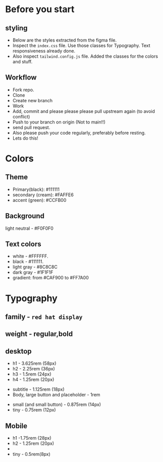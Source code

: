 # Before you start

## styling
- Below are the styles extracted from the figma file.
- Inspect the `index.css` file. Use those classes for Typography. Text responsiveness already done.
- Also inspect `tailwind.config.js` file. Added the classes for the colors and stuff.

## Workflow
- Fork repo.
- Clone
- Create new branch
- Work
- Add, commit and please please please pull upstream again (to avoid conflict)
- Push to your branch on origin (Not to main!!)
- send pull request.
-  Also please push your code regularly, preferably before resting.
- Lets do this!


# Colors

## Theme
- Primary(black): #111111
- secondary (cream): #FAFFE6
- accent (green): #CCFB00

## Background
light neutral - #F0F0F0


## Text colors
- white - #FFFFFF. 
- black - #111111. 
- light gray - #8C8C8C
- dark gray - #1F1F1F
- gradient: from #CAF900 to #FF7A00

# Typography
## family - `red hat display`
## weight - regular,bold

## desktop
- h1 - 3.625rem (58px)
- h2 - 2.25rem (36px)
- h3 - 1.5rem (24px)
- h4 - 1.25rem (20px)
+ subtitle - 1.125rem (18px)
+ Body, large button and placeholder - 1rem 
- small (and small button) - 0.875rem (14px)
- tiny - 0.75rem (12px)

## Mobile
- h1 -1.75rem (28px)
- h2 - 1.25rem (20px)
- <!-- h3 - 1.5rem (24px)
 -->
- h4 - 1rem (16px)
- subtitle - 0.875rem (14px)
- large button - 0.875rem (14px)
- Body and placeholder - 0.75rem (12px)
- <!-- small - 0.875rem (14px) -->
- tiny - 0.5rem(8px)
